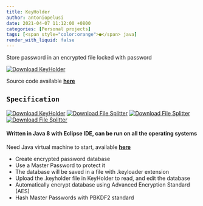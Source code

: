 ```yaml
---
title: KeyHolder
author: antoniopelusi
date: 2021-04-07 11:12:00 +0800
categories: [Personal projects]
tags: [<span style="color:orange">●</span> java]
render_with_liquid: false
---
```


 Store password in an encrypted file locked with password
 
[![Download KeyHolder](https://a.fsdn.com/con/app/sf-download-button)](https://sourceforge.net/projects/keyholder/files/latest/download)

Source code available [**here**](https://github.com/antoniopelusi/KeyHolder)

## `Specification`
[![Download KeyHolder](https://img.shields.io/sourceforge/dt/keyholder.svg)](https://sourceforge.net/projects/keyholder/files/latest/download) [![Download File Splitter](https://img.shields.io/badge/Version-1.2-yellow)](https://sourceforge.net/projects/tool-file-splitter/files/latest/download) [![Download File Splitter](https://img.shields.io/badge/Language-Java_8-orange)](https://sourceforge.net/projects/tool-file-splitter/files/latest/download) [![Download File Splitter](https://img.shields.io/badge/Open_Source-GPL--3.0-informational)](https://sourceforge.net/projects/tool-file-splitter/files/latest/download)

#### Written in Java 8 with Eclipse IDE, can be run on all the operating systems
Need Java virtual machine to start, available [**here**](https://www.java.com/en/download/)

- Create encrypted password database
- Use a Master Password to protect it
- The database will be saved in a file with .keyloader extension
- Upload the .keyholder file in KeyHolder to read, and edit the database
- Automatically encrypt database using Advanced Encryption Standard (AES)
- Hash Master Passwords with PBKDF2 standard
